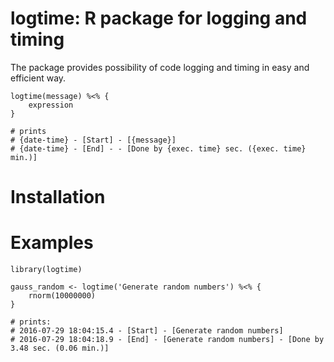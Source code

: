 logtime: R package for logging and timing
=================================================

The package provides possibility of code logging and timing in easy and efficient way.

    logtime(message) %<% {
        expression
    }

    # prints
    # {date-time} - [Start] - [{message}]
    # {date-time} - [End] - - [Done by {exec. time} sec. ({exec. time} min.)]

# Installation


# Examples

    library(logtime)

    gauss_random <- logtime('Generate random numbers') %<% {
        rnorm(10000000)
    }

    # prints:
    # 2016-07-29 18:04:15.4 - [Start] - [Generate random numbers]
    # 2016-07-29 18:04:18.9 - [End] - [Generate random numbers] - [Done by 3.48 sec. (0.06 min.)]

